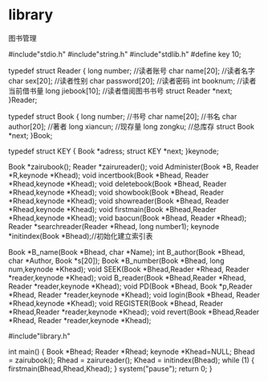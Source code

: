 # library
图书管理

#include"stdio.h"
#include"string.h"
#include"stdlib.h"
#define key 10;

typedef struct Reader {
	long number;           //读者账号
	char name[20];         //读者名字
	char sex[20];          //读者性别
	char password[20];     //读者密码
	int  booknum;          //读者当前借书量
	long jiebook[10];      //读者借阅图书书号
	struct Reader *next;
}Reader;

typedef struct Book {
	long number;           //书号
	char name[20];         //书名
	char author[20];       //著者
	long xiancun;          //现存量
	long zongku;           //总库存
	struct Book *next;
}Book;

typedef struct KEY {
	Book *adress;
	struct KEY *next;
}keynode;

Book *zairubook();
Reader *zairureader();
void Administer(Book *B, Reader *R,keynode *Khead);
void incertbook(Book *Bhead, Reader *Rhead,keynode *Khead);
void deletebook(Book *Bhead, Reader *Rhead,keynode *Khead);
void showbook(Book *Bhead, Reader *Rhead,keynode *Khead);
void showreader(Book *Bhead, Reader *Rhead,keynode *Khead);
void firstmain(Book *Bhead,Reader *Rhead,keynode *Khead);
void baocun(Book *Bhead, Reader *Rhead);
Reader *searchreader(Reader *Rhead, long number1);
keynode *initindex(Book *Bhead);//初始化建立索引表


Book *B_name(Book *Bhead, char *Name);
int B_author(Book *Bhead, char *Author, Book *s[20]);
Book *B_number(Book *Bhead, long num,keynode *Khead);
void SEEK(Book *Bhead,Reader *Rhead, Reader *reader,keynode *Khead);
void B_reader(Book *Bhead,Reader *Rhead, Reader *reader,keynode *Khead);
void PD(Book *Bhead, Book *p,Reader *Rhead, Reader *reader,keynode *Khead);
void login(Book *Bhead, Reader *Rhead,keynode *Khead);
void REGISTER(Book *Bhead, Reader *Rhead,Reader *reader,keynode *Khead);
void revert(Book *Bhead,Reader *Rhead, Reader *reader,keynode *Khead);

#include"library.h"

int main()
{
	Book *Bhead;
	Reader *Rhead;
	keynode *Khead=NULL;
	Bhead = zairubook();
	Rhead = zairureader();
	Khead = initindex(Bhead);
	while (1)
	{
		firstmain(Bhead,Rhead,Khead);
	}
	system("pause");
	return 0;
}



















